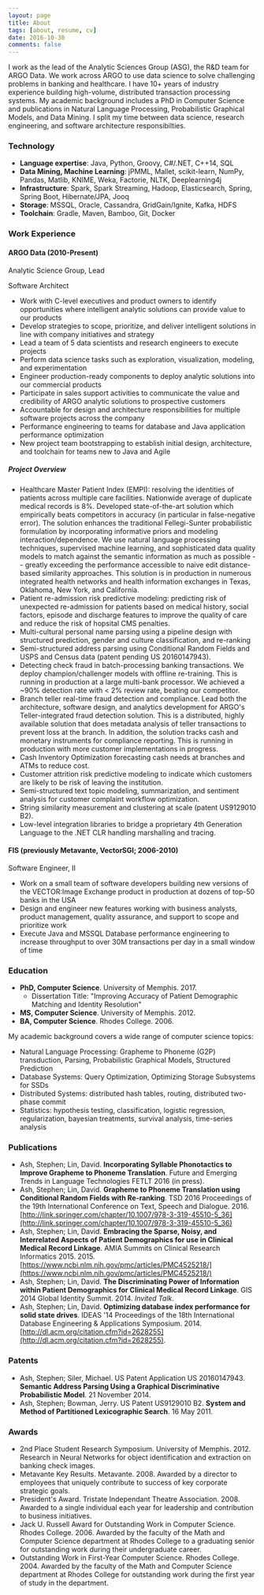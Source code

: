 ```yaml
---
layout: page
title: About
tags: [about, resume, cv]
date: 2016-10-30
comments: false
---
```


I work as the lead of the Analytic Sciences Group (ASG), the R&D team for ARGO Data. We work across ARGO to use data science to solve challenging problems in banking and healthcare. I have 10+ years of industry experience building high-volume, distributed transaction processing systems. My academic background includes a PhD in Computer Science and publications in Natural Language Processing, Probabilistic Graphical Models, and Data Mining. I split my time between data science, research engineering, and software architecture responsibilties.

### Technology

* **Language expertise**: Java, Python, Groovy, C#/.NET, C++14, SQL
* **Data Mining, Machine Learning**: jPMML, Mallet, scikit-learn, NumPy, Pandas, Matlib, KNIME, Weka, Factorie, NLTK, Deeplearning4j
* **Infrastructure**: Spark, Spark Streaming, Hadoop, Elasticsearch, Spring, Spring Boot, Hibernate/JPA, Jooq
* **Storage**: MSSQL, Oracle, Cassandra, GridGain/Ignite, Kafka, HDFS
* **Toolchain**: Gradle, Maven, Bamboo, Git, Docker

### Work Experience

#### ARGO Data (2010-Present)

Analytic Science Group, Lead

Software Architect

* Work with C-level executives and product owners to identify opportunities where intelligent analytic solutions can provide value to our products
* Develop strategies to scope, prioritize, and deliver intelligent solutions in line with company initiatives and strategy
* Lead a team of 5 data scientists and research engineers to execute projects
* Perform data science tasks such as exploration, visualization, modeling, and experimentation
* Engineer production-ready components to deploy analytic solutions into our commercial products
* Participate in sales support activities to communicate the value and credibility of ARGO analytic solutions to prospective customers
* Accountable for design and architecture responsibilities for multiple software projects across the company
* Performance engineering to teams for database and Java application performance optimization
* New project team bootstrapping to establish initial design, architecture, and toolchain for teams new to Java and Agile

##### Project Overview

* Healthcare Master Patient Index (EMPI): resolving the identities of patients across multiple care facilities. Nationwide average of duplicate medical records is 8%. Developed state-of-the-art solution which empirically beats competitors in accuracy (in particular in false-negative error). The solution enhances the traditional Fellegi-Sunter probabilistic formulation by incorporating informative priors and modeling interaction/dependence. We use natural language processing techniques, supervised machine learning, and sophisticated data quality models to match against the semantic information as much as possible -- greatly exceeding the performance accessible to naive edit distance-based similarity approaches. This solution is in production in numerous integrated health networks and health information exchanges in Texas, Oklahoma, New York, and California.
* Patient re-admission risk predictive modeling: predicting risk of unexpected re-admission for patients based on medical history, social factors, episode and discharge features to improve the quality of care and reduce the risk of hopsital CMS penalties.
* Multi-cultural personal name parsing using a pipeline design with structured prediction, gender and culture classification, and re-ranking
* Semi-structured address parsing using Conditional Random Fields and USPS and Census data (patent pending US 20160147943).
* Detecting check fraud in batch-processing banking transactions. We deploy champion/challenger models with offline re-training. This is running in production at a large multi-bank processor. We achieved a ~90% detection rate with < 2% review rate, beating our competitor.
* Branch teller real-time fraud detection and compliance. Lead both the architecture, software design, and analytics development for ARGO's Teller-integrated fraud detection solution. This is a distributed, highly available solution that does metadata analysis of teller transactions to prevent loss at the branch. In addition, the solution tracks cash and monetary instruments for compliance reporting. This is running in production with more customer implementations in progress.
* Cash Inventory Optimization forecasting cash needs at branches and ATMs to reduce cost.
* Customer attrition risk predictive modeling to indicate which customers are likely to be risk of leaving the institution.
* Semi-structured text topic modeling, summarization, and sentiment analysis for customer complaint workflow optimization.
* String similarity measurement and clustering at scale (patent US9129010 B2).
* Low-level integration libraries to bridge a proprietary 4th Generation Language to the .NET CLR handling marshalling and tracing.

#### FIS (previously Metavante, VectorSGI; 2006-2010)

Software Engineer, II

* Work on a small team of software developers building new versions of the VECTOR:Image Exchange product in production at dozens of top-50 banks in the USA
* Design and engineer new features working with business analysts, product management, quality assurance, and support to scope and prioritize work 
* Execute Java and MSSQL Database performance engineering to increase throughput to over 30M transactions per day in a small window of time

### Education

* **PhD, Computer Science**. University of Memphis. 2017.
  * Dissertation Title: "Improving Accuracy of Patient Demographic Matching and Identity Resolution"
* **MS, Computer Science**. University of Memphis. 2012.
* **BA, Computer Science**. Rhodes College. 2006.

My academic background covers a wide range of computer science topics:

* Natural Language Processing: Grapheme to Phoneme (G2P) transduction, Parsing, Probabilistic Graphical Models, Structured Prediction
* Database Systems: Query Optimization, Optimizing Storage Subsystems for SSDs
* Distributed Systems: distributed hash tables, routing, distributed two-phase commit
* Statistics: hypothesis testing, classification, logistic regression, regularization, bayesian treatments, survival analysis, time-series analysis

### Publications

* Ash, Stephen; Lin, David. **Incorporating Syllable Phonotactics to Improve Grapheme to Phoneme Translation**. Future and Emerging Trends in Language Technologies FETLT 2016 (in press).
* Ash, Stephen; Lin, David. **Grapheme to Phoneme Translation using Conditional Random Fields with Re-ranking**. TSD 2016 Proceedings of the 19th International Conference on Text, Speech and Dialogue. 2016. [http://link.springer.com/chapter/10.1007/978-3-319-45510-5_36](http://link.springer.com/chapter/10.1007/978-3-319-45510-5_36)
* Ash, Stephen; Lin, David. **Embracing the Sparse, Noisy, and Interrelated Aspects of Patient Demographics for use in Clinical Medical Record Linkage**. AMIA Summits on Clinical Research Informatics 2015. 2015. [https://www.ncbi.nlm.nih.gov/pmc/articles/PMC4525218/](https://www.ncbi.nlm.nih.gov/pmc/articles/PMC4525218/)
* Ash, Stephen; Lin, David. **The Discriminating Power of Information within Patient Demographics for Clinical Medical Record Linkage**. GIS 2014 Global Identity Summit. 2014. _Invited Talk_.
* Ash, Stephen; Lin, David. **Optimizing database index performance for solid state drives**. IDEAS '14 Proceedings of the 18th International Database Engineering & Applications Symposium. 2014. [http://dl.acm.org/citation.cfm?id=2628255](http://dl.acm.org/citation.cfm?id=2628255).

### Patents

* Ash, Stephen; Siler, Michael. US Patent Application US 20160147943. **Semantic Address Parsing Using a Graphical Discriminative Probabilistic Model**. 21 November 2014.
* Ash, Stephen; Bowman, Jerry. US Patent US9129010 B2. **System and Method of Partitioned Lexicographic Search**. 16 May 2011.

### Awards

* 2nd Place Student Research Symposium. University of Memphis. 2012. Research in Neural Networks for object identification and extraction on banking check images.
* Metavante Key Results. Metavante. 2008. Awarded by a director to employees that uniquely contribute to success of key corporate strategic goals.
* President's Award. Tristate Independant Theatre Association. 2008. Awarded to a single individual each year for leadership and contribution to business initiatives.
* Jack U. Russell Award for Outstanding Work in Computer Science. Rhodes College. 2006. Awarded by the faculty of the Math and Computer Science department at Rhodes College to a graduating senior for outstanding work during their undergraduate career.
* Outstanding Work in First-Year Computer Science. Rhodes College. 2004. Awarded by the faculty of the Math and Computer Science department at Rhodes College for outstanding work during the first year of study in the department.
